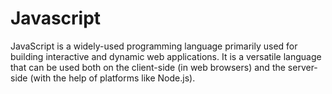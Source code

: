 # Javascript

JavaScript is a widely-used programming language primarily used for building interactive and dynamic web applications. It is a versatile language that can be used both on the client-side (in web browsers) and the server-side (with the help of platforms like Node.js).
